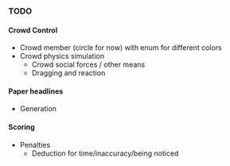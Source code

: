 ### TODO

#### Crowd Control
* Crowd member (circle for now) with enum for different colors
* Crowd physics simulation
	- Crowd social forces / other means
	- Dragging and reaction

#### Paper headlines
* Generation

#### Scoring
* Penalties
	- Deduction for time/inaccuracy/being noticed
